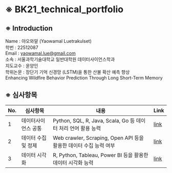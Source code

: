 # ※ BK21_technical_portfolio
    
## ※ Introduction  
Name : 야오와말 (Yaowamal Luetrakulset)    
학번 : 22512087  
Email : yaowamal.lue@gmail.com   
소속 : 서울과학기술대학교 일반대학원 데이터사이언스학과  
지도교수 : 윤양인  
학위논문 : 장단기 기억 신경망 (LSTM)을 통한 산불 확산 예측 향상  
          Enhancing Wildfire Behavior Prediction Through Long Short-Term Memory


## ※ 심사항목    
| No. |    심사항목   | 	내용     |     Link    |
| --- | ------------- | ------------ | ----------- |
|  1  |	데이터사이언스 공통 |	Python, SQL, R, Java, Scala, Go 등 데이터 처리 언어 활용 능력 |	[link](https://github.com/Teemyteem/BK21_technical_porfolio/tree/main/%EB%8D%B0%EC%9D%B4%ED%84%B0%EC%82%AC%EC%9D%B4%EC%96%B8%EC%8A%A4%20%EA%B3%B5%ED%86%B5) |
|  2  | 데이터 수집 및 정제  |	Web crawler, Scraping, Open API 등을 활용한 데이터 수집 능력 여부 | [link](https://github.com/Teemyteem/BK21_technical_porfolio/tree/main/%EB%8D%B0%EC%9D%B4%ED%84%B0%20%EC%88%98%EC%A7%91%20%EB%B0%8F%20%EC%A0%95%EC%A0%9C) |
|  3  | 데이터 시각화 |	R, Python, Tableau, Power BI 등을 활용한 데이터 시각화 능력 | [link](https://github.com/Teemyteem/BK21_technical_porfolio/tree/main/%EB%8D%B0%EC%9D%B4%ED%84%B0%20%EC%8B%AC%EA%B0%81%ED%99%94) |

